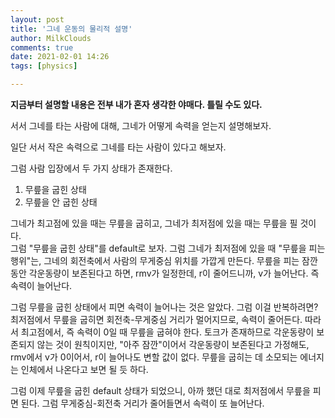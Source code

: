 ```yaml
---
layout: post
title: '그네 운동의 물리적 설명'
author: MilkClouds
comments: true
date: 2021-02-01 14:26
tags: [physics]

---
```



**지금부터 설명할 내용은 전부 내가 혼자 생각한 야매다. 틀릴 수도 있다.**  


서서 그네를 타는 사람에 대해, 그네가 어떻게 속력을 얻는지 설명해보자.  

일단 서서 작은 속력으로 그네를 타는 사람이 있다고 해보자.  


그럼 사람 입장에서 두 가지 상태가 존재한다.  

1. 무릎을 굽힌 상태   
2. 무릎을 안 굽힌 상태  


그네가 최고점에 있을 때는 무릎을 굽히고, 그네가 최저점에 있을 때는 무릎을 필 것이다.  
그럼 "무릎을 굽힌 상태"를 default로 보자. 그럼 그네가 최저점에 있을 때 "무릎을 피는 행위"는, 그네의 회전축에서 사람의 무게중심 위치를 가깝게 만든다. 무릎을 피는 잠깐 동안 각운동량이 보존된다고 하면, rmv가 일정한데, r이 줄어드니까, v가 늘어난다. 즉 속력이 늘어난다.  

그럼 무릎을 굽힌 상태에서 피면 속력이 늘어나는 것은 알았다. 그럼 이걸 반복하려면?  
최저점에서 무릎을 굽히면 회전축-무게중심 거리가 멀어지므로, 속력이 줄어든다. 따라서 최고점에서, 즉 속력이 0일 때 무릎을 굽혀야 한다. 토크가 존재하므로 각운동량이 보존되지 않는 것이 원칙이지만, "아주 잠깐"이어서 각운동량이 보존된다고 가정해도, rmv에서 v가 0이어서, r이 늘어나도 변할 값이 없다. 무릎을 굽히는 데 소모되는 에너지는 인체에서 나온다고 보면 될 듯 하다.  

그럼 이제 무릎을 굽힌 default 상태가 되었으니, 아까 했던 대로 최저점에서 무릎을 피면 된다. 그럼 무게중심-회전축 거리가 줄어들면서 속력이 또 늘어난다.  